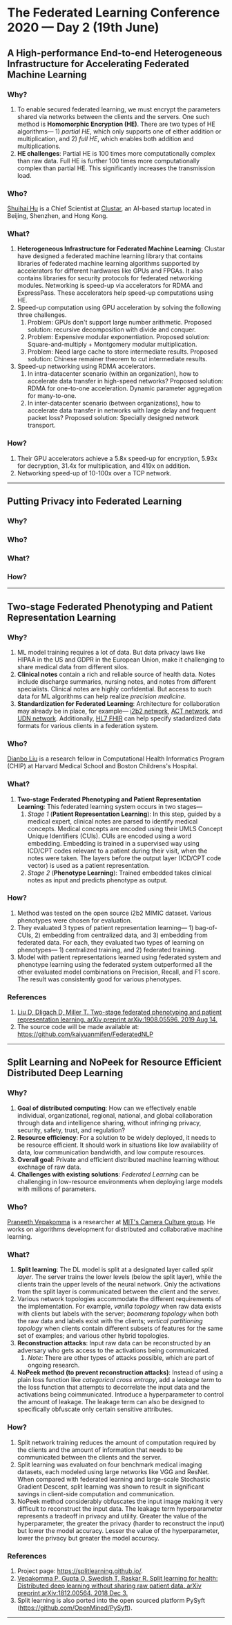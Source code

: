 # The Federated Learning Conference 2020 — Day 2 (19th June)

## A High-performance End-to-end Heterogeneous Infrastructure for Accelerating Federated Machine Learning

### Why?

1. To enable secured federated learning, we must encrypt the parameters shared via networks between the clients and the servers. One such method is **Homomorphic Encryption (HE)**. There are two types of HE algorithms— 1) *partial HE*, which only supports one of either addition or multiplication, and 2) *full HE*, which enables both addition and multiplications. 
2. **HE challenges**: Partial HE is 100 times more computationally complex than raw data. Full HE is further 100 times more computationally complex than partial HE. This significantly increases the transmission load.

### Who?

[Shuihai Hu](https://www.linkedin.com/in/shuihai-hu-2a9b51b0/) is a Chief Scientist at [Clustar](https://www.clustar.ai/en), an AI-based startup located in Beijing, Shenzhen, and Hong Kong.

### What?

1. **Heterogeneous Infrastructure for Federated Machine Learning**: Clustar have designed a federated machine learning library that contains libraries of federated machine learning algorithms supported by accelerators for different hardwares like GPUs and FPGAs. It also contains libraries for security protocols for federated networking modules. Networking is speed-up via accelerators for RDMA and ExpressPass. These accelerators help speed-up computations using HE.
2. Speed-up computation using GPU acceleration by solving the following three challenges.
   1. Problem: GPUs don't support large number arithmetic. Proposed solution: recursive decomposition with divide and conquer.
   2. Problem: Expensive modular exponentiation. Proposed solution: Square-and-multiply + Montgomery modular multiplication.
   3. Problem: Need large cache to store intermediate results. Proposed solution: Chinese remainer theorem to cut intermediate results.
3. Speed-up networking using RDMA accelerators.
   1. In intra-datacenter scenario (within an organization), how to accelerate data transfer in high-speed networks? Proposed solution: RDMA for one-to-one acceleration. Dynamic parameter aggregation for many-to-one.
   2. In inter-datacenter scenario (between organizations), how to accelerate data transfer in networks with large delay and frequent packet loss? Proposed solution: Specially designed network transport.

### How?

1. Their GPU accelerators achieve a 5.8x speed-up for encryption, 5.93x for decryption, 31.4x for multiplication, and 419x on addition.
2. Networking speed-up of 10-100x over a TCP network.

____

## Putting Privacy into Federated Learning

### Why?



### Who?



### What?



### How?



____

## Two-stage Federated Phenotyping and Patient Representation Learning

### Why?

1. ML model training requires a lot of data. But data privacy laws like HIPAA in the US and GDPR in the European Union, make it challenging to share medical data from different silos.
2. **Clinical notes** contain a rich and reliable source of health data. Notes include discharge summaries, nursing notes, and notes from different specialists. Clinical notes are highly confidential. But access to such data for ML algorithms can help realize *precision medicine*.
3. **Standardization for Federated Learning**: Architecture for collaboration may already be in place, for example— [i2b2 network](https://www.i2b2.org/), [ACT network](https://www.ctsi.umn.edu/consultations-and-services/multi-site-study-support/accrual-clinical-trials-act-network), and [UDN network](https://undiagnosed.hms.harvard.edu/). Additionally, [HL7 FHIR](https://www.hl7.org/fhir/) can help specify stadardized data formats for various clients in a federation system.

### Who?

[Dianbo Liu](https://scholar.harvard.edu/dianboliu/bio) is a research fellow in Computational Health Informatics Program (CHIP) at Harvard Medical School and Boston Childrens's Hospital.

### What?

1. **Two-stage Federated Phenotyping and Patient Representation Learning**: This federated learning system occurs in two stages—
   1. *Stage 1* (**Patient Representation Learning**): In this step, guided by a medical expert, clinical notes are parsed to identify medical concepts. Medical concepts are encoded using their UMLS Concept Unique Identifiers (CUIs). CUIs are encoded using a word embedding. Embedding is trained in a supervised way using ICD/CPT codes relevant to a patient during their visit, when the notes were taken. The layers before the output layer (ICD/CPT code vector) is used as a patient representation.
   2. *Stage 2* (**Phenotype Learning**): Trained embedded takes clinical notes as input and predicts phenotype as output.

### How?

1. Method was tested on  the open source i2b2 MIMIC dataset. Various phenotypes were chosen for evaluation.
2. They evaluated 3 types of patient representation learning— 1) bag-of-CUIs, 2) embedding from centralized data, and 3) embedding from federated data. For each, they evaluated two types of learning on phenotypes— 1) centralized training, and 2) federated training.
3. Model with patient representations learned using federated system and phenotype learning using the federated system outperformed all the other evaluated model combinations on Precision, Recall, and F1 score. The result was consistently good for various phenotypes.

### References

1. [Liu D, Dligach D, Miller T. Two-stage federated phenotyping and patient representation learning. arXiv preprint arXiv:1908.05596. 2019 Aug 14.](https://arxiv.org/pdf/1908.05596.pdf)
2. The source code will be made available at: https://github.com/kaiyuanmifen/FederatedNLP

____

## Split Learning and NoPeek for Resource Efficient Distributed Deep Learning

### Why?

1. **Goal of distributed computing**: How can we effectively enable individual, organizational, regional, national, and global collaboration through data and intelligence sharing, without infringing privacy, security, safety, trust, and regulation?
2. **Resource efficiency**: For a solution to be widely deployed, it needs to be resource efficient. It should work in situations like low availability of data, low communication bandwidth, and low compute resources.
3. **Overall goal**: Private and efficient distributed machine learning without exchnage of raw data.
4. **Challenges with existing solutions**: *Federated Learning* can be challenging in low-resource environments when deploying large models with millions of parameters.

### Who?

[Praneeth Vepakomma](https://www.media.mit.edu/people/vepakom/overview/) is a researcher at  [MIT's Camera Culture group](https://www.media.mit.edu/groups/camera-culture/overview/). He works on algorithms development for distributed and collaborative machine learning.

### What?

1. **Split learning**: The DL model is split at a designated layer called *split layer*. The server trains the lower levels (below the split layer), while the clients train the upper levels of the neural network. Only the activations from the split layer is communicated between the client and the server.
2. Various network topologies accommodate the different requirements of the implementation. For example, *vanilla topology* when raw data exists with clients but labels with the server; *boomerang topology* when both the raw data and labels exist with the clients; *vertical partitioning topology* when clients contain different subsets of features for the same set of examples; and various other hybrid topologies.
3. **Reconstruction attacks**: Input raw data can be reconstructed by an adversary who gets access to the activations being communicated.
   1. *Note*: There are other types of attacks possible, which are part of ongoing research.
4. **NoPeek method (to prevent reconstruction attacks)**: Instead of using a plain loss function like *categorical cross entropy*, add a *leakage term* to the loss function that attempts to decorrelate the input data and the activations being coimmunicated. Introduce a hyperparameter to control the amount of leakage. The leakage term can also be designed to specifically obfuscate only certain sensitive attributes.

### How?

1. Split network training reduces the amount of computation required by the clients and the amount of information that needs to be communicated between the clients and the server.
2. Split learning was evaluated on four benchmark medical imaging datasets, each modeled using large networks like VGG and ResNet. When compared with federated learning and large-scale Stochastic Gradient Descent, split learning was shown to result in significant savings in client-side computation and communication.
3. NoPeek method considerably obfuscates the input image making it very difficult to reconstruct the input data. The leakage term hyperparameter represents a tradeoff in privacy and utility. Greater the value of the hyperparameter, the greater the privacy (harder to reconstruct the input) but lower the model accuracy. Lesser the value of the hyperparameter, lower the privacy but greater the model accuracy.

### References

1. Project page: https://splitlearning.github.io/.
2. [Vepakomma P, Gupta O, Swedish T, Raskar R. Split learning for health: Distributed deep learning without sharing raw patient data. arXiv preprint arXiv:1812.00564. 2018 Dec 3.](https://arxiv.org/pdf/1812.00564.pdf)
3. Split learning is also ported into the open sourced platform PySyft (https://github.com/OpenMined/PySyft).

____

